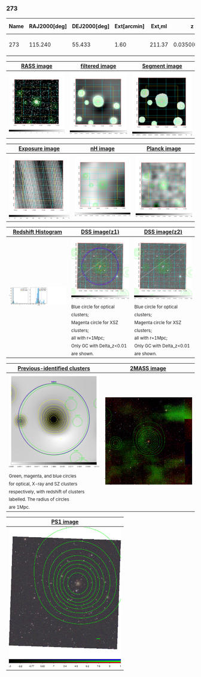 <div STYLE="page-break-after: always;"></div>

### 273

|Name|RAJ2000[deg]|DEJ2000[deg] |Ext[arcmin]| Ext,ml | z | z_src| C|GC(XSZ,Delta_z<0.01)| GC(OPT,Delta_z<0.01)|GC| R_sig[arcmin] | R500[arcmin] | R500[Mpc]| CRsig[c/s] | CR500[c/s] |L500[1E44 erg/s]|F500[1E-12 erg/s/cm^2]| M500[1E14 Msun]|Tx[keV]|Cnt_sig|Beta|Rc[arcmin]|Comment|Alias|
|---|---|---|---|---|---|------|---|--------|---------|----------|---|---|---|---|---|---|---|---|---|---|---|---|---|---|
|273| 115.240| 55.433| 1.60| 211.37| 0.0350(0.005)| z1, z_xsz| B| MCXC, Tar| N, W| MCXC, N, Tar, W| 12.700| 19.482| 0.814| 0.854(0.055)| 0.937(0.060)| 0.470(0.016)| 16.565(0.569)| 1.59(0.03)| 2.88(0.03)| 327.1| 0.757(-0.069+0.091)| 3.033(-0.481+0.563)| -| k137|

|[RASS image](../image/273/273_img.pdf)|[filtered image](../image/273/273_fil.pdf)|[Segment image](../image/273/273_seg.pdf)|
|-------------------|--------------------|-------------------|
| <img src="../image/273/273_img.png" width="300">  | <img src="../image/273/273_fil.png" width="300">   | <img src="../image/273/273_seg.png" width="300">  |

|[Exposure image](../image/273/273_mex.pdf)| [nH image](../image/273/273_nh.pdf)| [Planck image](../image/273/273_p.pdf)|
|-------------------|--------------------|-------------------|
|<img src="../image/273/273_mex.png" width="300">   | <img src="../image/273/273_nh.png" width="300">    | <img src="../image/273/273_p.png" width="300"> |

|[Redshift Histogram](../image/273/273_zg.pdf) | [DSS image(z1)](../image/273/273_dss_z1.pdf)      |  [DSS image(z2)](../image/273/273_dss_z2.pdf)    |
|-------------------|--------------------|-------------------|
|<img src="../image/273/273_zg.png" width="300"> |<img src="../image/273/273_dss_z1.png" width="300"> <sub><br>Blue circle for optical clusters; <br>Magenta circle for XSZ clusters; <br>all with r=1Mpc; <br>Only GC with Delta_z<0.01 are shown. </sub>| <img src="../image/273/273_dss_z2.png" width="300"><sub><br>Blue circle for optical clusters; <br>Magenta circle for XSZ clusters; <br>all with r=1Mpc; <br>Only GC with Delta_z<0.01 are shown. </sub> |

|[Previous-identified clusters](../image/273/273_gc.pdf) | [2MASS image](../image/273/273_2mass.pdf)      |
|-------------------|-------------------|
|<img src=../image/273/273_gc.png width="300"> <br><sub>Green, magenta, and blue circles <br>for optical, X-ray and SZ clusters <br>respectively, with redshift of clusters <br>labelled. The radius of circles <br>are 1Mpc.</sub>|<img src="../image/273/273_2mass.png" width="300">  |

|[PS1 image](../image/273/273_ps1.pdf)            |
|-------------------|
| <img src="../image/273/273_ps1.png" width="300">  |
